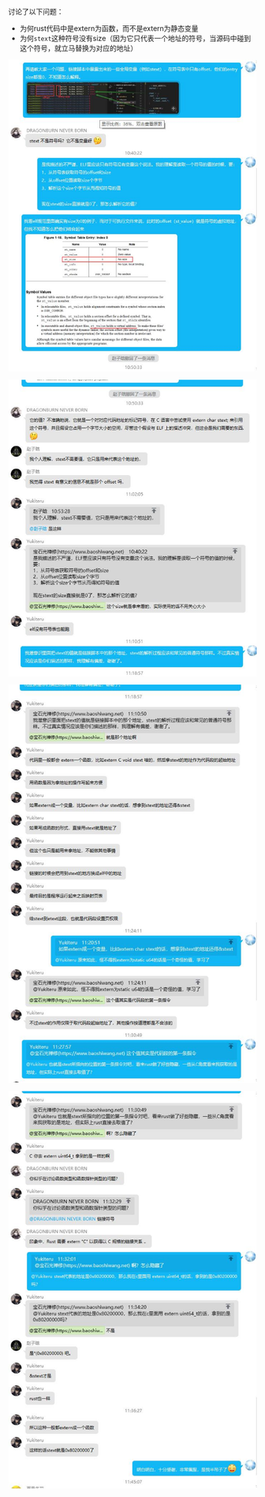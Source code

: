 讨论了以下问题：

* 为何rust代码中是extern为函数，而不是extern为静态变量
* 为何`stext`这种符号没有size（因为它只代表一个地址的符号，当源码中碰到这个符号，就立马替换为对应的地址）

![](../../../imgs/rcore-stext-1.jpg)

![](../../../imgs/rcore-stext-2.jpg)

![](../../../imgs/rcore-stext-3.jpg)

![](../../../imgs/rcore-stext-4.jpg)